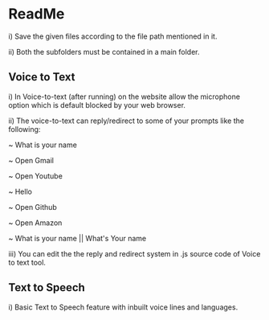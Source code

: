 
# ReadMe

i) Save the given files according to the file path mentioned in it. 

ii) Both the subfolders must be contained in a main folder. 





## Voice to Text

i) In Voice-to-text (after running) on the website allow the      microphone option which is default blocked by your web browser. 

ii) The voice-to-text can reply/redirect to some of your prompts   like the following:

 ~ What is your name

 ~ Open Gmail

 ~ Open Youtube

 ~ Hello

 ~ Open Github 

 ~ Open Amazon      

 ~ What is your name || What's Your name    

iii) You can edit the the reply and redirect system in .js source code of Voice to text tool.
## Text to Speech

i) Basic Text to Speech feature with inbuilt voice lines and languages.
